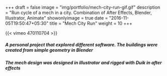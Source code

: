 +++
draft = false
image = "img/portfolio/mech-city-run-gif.gif"
description = "Run cycle of a mech in a city. Combination of After Effects, Blender, Illustrator, Animate"
showonlyimage = true
date = "2016-11-05T19:50:47+05:30"
title = "Mech City Run"
weight = 10
+++

{{< vimeo 470110704 >}}  
##### A personal project that explored different software. The buildings were created from simple geometry in Blender
##### The mech design was designed in illustrator and rigged with Duik in after effects